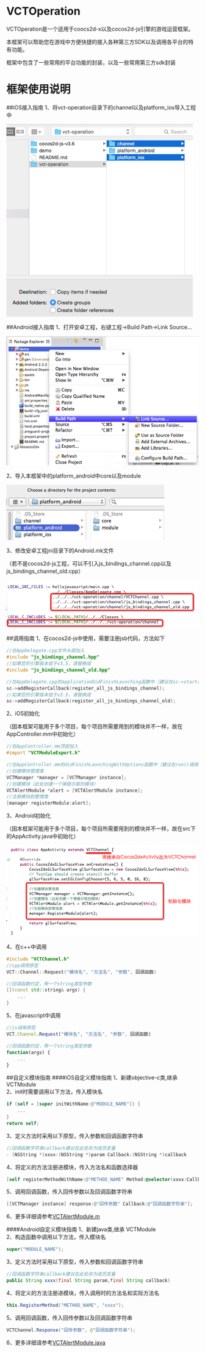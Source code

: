 # VCTOperation

VCTOperation是一个适用于coocs2d-x以及cocos2d-js引擎的游戏运营框架。<br>

本框架可以帮助您在游戏中方便快捷的接入各种第三方SDK以及调用各平台的特有功能。<br>

框架中包含了一些常用的平台功能的封装，以及一些常用第三方sdk封装
# 框架使用说明
##iOS接入指南
1、将vct-operation目录下的channel以及platform_ios导入工程中

![](https://github.com/ookcode/VCTOperation/raw/master/README/add_to_ios.png)

##Android接入指南
1、打开安卓工程，右键工程->Build Path->Link Source...

![](https://github.com/ookcode/VCTOperation/raw/master/README/add_to_android.png)

2、导入本框架中的platform_android中core以及module

![](https://github.com/ookcode/VCTOperation/raw/master/README/add_to_android2.png)

3、修改安卓工程jni目录下的Android.mk文件

（若不是cocos2d-js工程，可以不引入js_bindings_channel.cpp以及js_bindings_channel_old.cpp）

![](https://github.com/ookcode/VCTOperation/raw/master/README/add_to_android3.png)

##调用指南
1、在cocos2d-js中使用，需要注册jsb代码，方法如下
```cpp
//在AppDelegate.cpp文件头部加入
#include "js_bindings_channel.hpp"
//如果您的引擎版本低于v3.5，请替换成
#include "js_bindings_channel_old.hpp"
```
```cpp
//在AppDelegate.cpp的applicationDidFinishLaunching函数中（建议在sc->start前）加入
sc->addRegisterCallback(register_all_js_bindings_channel);
//如果您的引擎版本低于v3.5，请替换成
sc->addRegisterCallback(register_all_js_bindings_channel_old);
```
2、iOS初始化

（因本框架可能用于多个项目，每个项目所需要用到的模块并不一样，故在AppController.mm中初始化）
```objective-c
//在AppController.mm顶部加入
#import "VCTModuleExport.h"
```
```objective-c
//在AppController.mm的didFinishLaunchingWithOptions函数中（建议在run()调用之前）加入
//创建模块管理类
VCTManager *manager = [VCTManager instance];
//创建模块（此处创建一个弹提示框的模块）
VCTAlertModule *alert = [VCTAlertModule instance];
//注册模块到管理类
[manager registerModule:alert];
```
3、Android初始化

（因本框架可能用于多个项目，每个项目所需要用到的模块并不一样，故在src下的AppActivity.java中初始化）

![](https://github.com/ookcode/VCTOperation/raw/master/README/android_init.png)

4、在c++中调用
```cpp
#include "VCTChannel.h"
//cpp调用原型
VCT::Channel::Request("模块名", "方法名", "参数", 回调函数)
```
```cpp
//回调函数约定，带一个string类型参数
[](const std::string& args) {
    ...
}
```
5、在javascript中调用
```javascript
//js调用原型
VCT.Channel.Request("模块名", "方法名", "参数", 回调函数)
```
```javascript
//回调函数约定，带一个string类型参数
function(args) {
    ...
}
```
##自定义模块指南
####iOS自定义模块指南
1、新建objective-c类,继承 VCTModule <br>
2、init时需要调用以下方法，传入模块名
```objective-c
if (self = [super initWithName:@"MODULE_NAME"]) {
    ...
}
return self;
```
3、定义方法时采用以下原型，传入参数和回调函数字符串
```objective-c
//回调函数字符串callback建议在此处存为成员变量
- (NSString *)xxxx:(NSString *)param Callback:(NSString *)callback
```
4、将定义的方法注册进模块，传入方法名和函数选择器
```objective-c
[self registerMethodWithName:@"METHOD_NAME" Method:@selector(xxxx:Callback:)];
```
5、调用回调函数，传入回传参数以及回调函数字符串
```objective-c
[[VCTManager instance] response:@"回传参数" Callback:@"回调函数字符串"];
```
6、更多详细请参考[VCTAlertModule.m](https://github.com/ookcode/VCTOperation/blob/master/vct-operation/platform_ios/module/alertmodule/VCTAlertModule.m)<br>

####Android自定义模块指南
1、新建java类,继承 VCTModule <br>
2、构造函数中调用以下方法，传入模块名
```java
super("MODULE_NAME");
```
3、定义方法时采用以下原型，传入参数和回调函数字符串
```java
//回调函数字符串callback建议在此处存为成员变量
public String xxxx(final String param,final String callback)
```
4、将定义的方法注册进模块，传入调用时的方法名和实际方法名
```java
this.RegisterMethod("METHOD_NAME", "xxxx");
```
5、调用回调函数，传入回传参数以及回调函数字符串
```java
VCTChannel.Response("回传参数", @"回调函数字符串");
```
6、更多详细请参考[VCTAlertModule.java](https://github.com/ookcode/VCTOperation/blob/master/vct-operation/platform_android/module/alertmodule/VCTAlertModule.java)<br>
